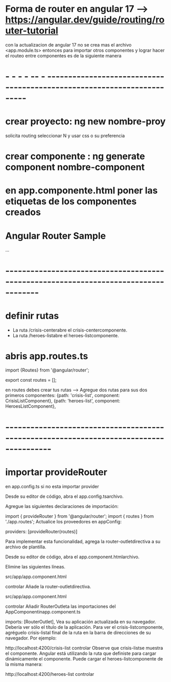 # Forma de router en angular 17 --> https://angular.dev/guide/routing/router-tutorial
con la actualizacion de angular 17 no se crea mas el archivo <app.module.ts>
entonces para importar otros componentes y lograr hacer el routeo entre componentes es de la siguiente manera

# - - - - -- - -----------------------------------------------------------------------
# crear proyecto: ng new nombre-proy
solicita routing seleccionar N
y usar css o su preferencia

# crear componente :  ng generate component nombre-component

# en app.componente.html poner las etiquetas de los componentes creados 

<h1>Angular Router Sample</h1>
...
<app-crisis-list></app-crisis-list>
<app-heroes-list></app-heroes-list>

# ------------------------------------------------------------------------------------

# definir rutas 

* La ruta /crisis-centerabre el crisis-centercomponente.
* La ruta /heroes-listabre el heroes-listcomponente.

# abris app.routes.ts 

import {Routes} from '@angular/router';

export const routes = [];

en routes debes crear tus rutas --> Agregue dos rutas para sus dos primeros componentes:
                                    {path: 'crisis-list', component: CrisisListComponent},
                                    {path: 'heroes-list', component: HeroesListComponent},

# ---------------------------------------------------------------------------------------

# importar provideRouter 

en app.config.ts si no esta importar provider 

Desde su editor de código, abra el app.config.tsarchivo.

Agregue las siguientes declaraciones de importación:

import { provideRouter } from '@angular/router';
import { routes } from './app.routes';
Actualice los proveedores en appConfig:

providers: [provideRouter(routes)]

Para implementar esta funcionalidad, agrega la router-outletdirectiva a su archivo de plantilla.

Desde su editor de código, abra el app.component.htmlarchivo.

Elimine las siguientes líneas.

src/app/app.component.html


controlar
<app-crisis-list></app-crisis-list>
<app-heroes-list></app-heroes-list>
Añade la router-outletdirectiva.

src/app/app.component.html


controlar
<router-outlet></router-outlet>
Añadir RouterOutleta las importaciones del AppComponentinapp.component.ts

imports: [RouterOutlet],
Vea su aplicación actualizada en su navegador. Debería ver sólo el título de la aplicación. Para ver el crisis-listcomponente, agréguelo crisis-listal final de la ruta en la barra de direcciones de su navegador. Por ejemplo:

http://localhost:4200/crisis-list
controlar
Observe que crisis-listse muestra el componente. Angular está utilizando la ruta que definiste para cargar dinámicamente el componente. Puede cargar el heroes-listcomponente de la misma manera:

http://localhost:4200/heroes-list
controlar
